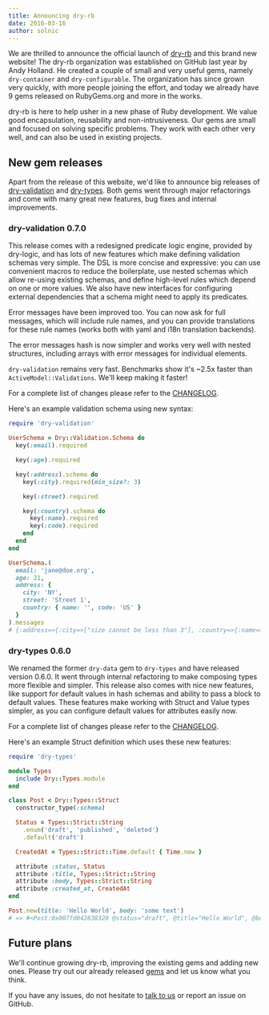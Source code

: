 ```yaml
---
title: Announcing dry-rb
date: 2016-03-16
author: solnic
---
```


We are thrilled to announce the official launch of [dry-rb](https://github.com/dry-rb) and this brand new website! The dry-rb organization was established on GitHub last year by Andy Holland. He created a couple of small and very useful gems, namely `dry-container` and `dry-configurable`. The organization has since grown very quickly, with more people joining the effort, and today we already have 9 gems released on RubyGems.org and more in the works.

dry-rb is here to help usher in a new phase of Ruby development. We value good encapsulation, reusability and non-intrusiveness. Our gems are small and focused on solving specific problems. They work with each other very well, and can also be used in existing projects.

## New gem releases

Apart from the release of this website, we'd like to announce big releases of [dry-validation](/gems/dry-validation) and [dry-types](/gems/dry-types). Both gems went through major refactorings and come with many great new features, bug fixes and internal improvements.

### dry-validation 0.7.0

This release comes with a redesigned predicate logic engine, provided by dry-logic, and has lots of new features which make defining validation schemas very simple. The DSL is more concise and expressive: you can use convenient macros to reduce the boilerplate, use nested schemas which allow re-using existing schemas, and define high-level rules which depend on one or more values. We also have new interfaces for configuring external dependencies that a schema might need to apply its predicates.

Error messages have been improved too. You can now ask for full messages, which will include rule names, and you can provide translations for these rule names (works both with yaml and i18n translation backends).

The error messages hash is now simpler and works very well with nested structures, including arrays with error messages for individual elements.

`dry-validation` remains very fast. Benchmarks show it's ~2.5x faster than `ActiveModel::Validations`. We'll keep making it faster!

For a complete list of changes please refer to the [CHANGELOG](https://github.com/dry-rb/dry-validation/blob/master/CHANGELOG.md#v070-2016-03-16).

Here's an example validation schema using new syntax:

``` ruby
require 'dry-validation'

UserSchema = Dry::Validation.Schema do
  key(:email).required

  key(:age).required

  key(:address).schema do
    key(:city).required(min_size?: 3)

    key(:street).required

    key(:country).schema do
      key(:name).required
      key(:code).required
    end
  end
end

UserSchema.(
  email: 'jane@doe.org',
  age: 21,
  address: {
    city: 'NY',
    street: 'Street 1',
    country: { name: '', code: 'US' }
  }
).messages
# {:address=>{:city=>["size cannot be less than 3"], :country=>{:name=>["must be filled"]}}}
```

### dry-types 0.6.0

We renamed the former `dry-data` gem to `dry-types` and have released version 0.6.0. It went through internal refactoring to make composing types more flexible and simpler. This release also comes with nice new features, like support for default values in hash schemas and ability to pass a block to default values. These features make working with Struct and Value types simpler, as you can configure default values for attributes easily now.

For a complete list of changes please refer to the [CHANGELOG](https://github.com/dry-rb/dry-types/blob/master/CHANGELOG.md#v070-2016-03-16).

Here's an example Struct definition which uses these new features:

``` ruby
require 'dry-types'

module Types
  include Dry::Types.module
end

class Post < Dry::Types::Struct
  constructor_type(:schema)

  Status = Types::Strict::String
    .enum('draft', 'published', 'deleted')
    .default('draft')

  CreatedAt = Types::Strict::Time.default { Time.now }

  attribute :status, Status
  attribute :title, Types::Strict::String
  attribute :body, Types::Strict::String
  attribute :created_at, CreatedAt
end

Post.new(title: 'Hello World', body: 'some text')
# => #<Post:0x007fd042838320 @status="draft", @title="Hello World", @body="some text", @created_at=2016-03-16 11:28:41 +0100>
```

## Future plans

We'll continue growing dry-rb, improving the existing gems and adding new ones. Please try out our already released [gems](/gems) and let us know what you think.

If you have any issues, do not hesitate to [talk to us](https://dry-rb.zulipchat.com) or report an issue on GitHub.
